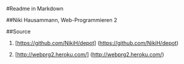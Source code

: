 #Readme in Markdown

##Niki Hausammann, Web-Programmieren 2

##Source

1. [https://github.com/NikiH/depot] (https://github.com/NikiH/depot)

2. [http://webprg2.heroku.com/] (http://webprg2.heroku.com/)